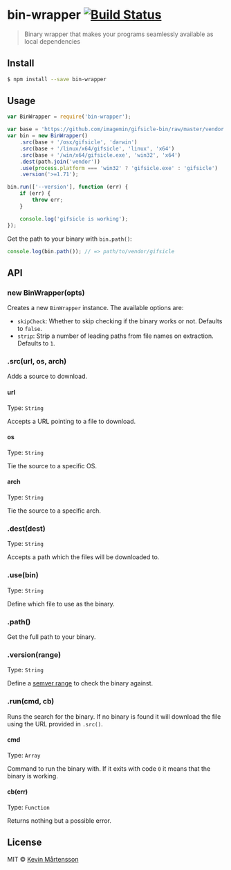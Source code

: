 # bin-wrapper [![Build Status](http://img.shields.io/travis/kevva/bin-wrapper.svg?style=flat)](https://travis-ci.org/kevva/bin-wrapper)

> Binary wrapper that makes your programs seamlessly available as local dependencies

## Install

```sh
$ npm install --save bin-wrapper
```

## Usage

```js
var BinWrapper = require('bin-wrapper');

var base = 'https://github.com/imagemin/gifsicle-bin/raw/master/vendor';
var bin = new BinWrapper()
	.src(base + '/osx/gifsicle', 'darwin')
	.src(base + '/linux/x64/gifsicle', 'linux', 'x64')
	.src(base + '/win/x64/gifsicle.exe', 'win32', 'x64')
	.dest(path.join('vendor'))
	.use(process.platform === 'win32' ? 'gifsicle.exe' : 'gifsicle')
	.version('>=1.71');

bin.run(['--version'], function (err) {
	if (err) {
		throw err;
	}

	console.log('gifsicle is working');
});
```

Get the path to your binary with `bin.path()`:

```js
console.log(bin.path()); // => path/to/vendor/gifsicle
```

## API

### new BinWrapper(opts)

Creates a new `BinWrapper` instance. The available options are:

* `skipCheck`: Whether to skip checking if the binary works or not. Defaults to `false`.
* `strip`: Strip a number of leading paths from file names on extraction. Defaults to `1`.

### .src(url, os, arch)

Adds a source to download.

#### url

Type: `String`

Accepts a URL pointing to a file to download.

#### os

Type: `String`

Tie the source to a specific OS.

#### arch

Type: `String`

Tie the source to a specific arch.

### .dest(dest)

Type: `String`

Accepts a path which the files will be downloaded to.

### .use(bin)

Type: `String`

Define which file to use as the binary.

### .path()

Get the full path to your binary.

### .version(range)

Type: `String`

Define a [semver range](https://github.com/isaacs/node-semver#ranges) to check 
the binary against.

### .run(cmd, cb)

Runs the search for the binary. If no binary is found it will download the file 
using the URL provided in `.src()`.

#### cmd

Type: `Array`

Command to run the binary with. If it exits with code `0` it means that the 
binary is working.

#### cb(err)

Type: `Function`

Returns nothing but a possible error.

## License

MIT © [Kevin Mårtensson](http://kevinmartensson.com)
